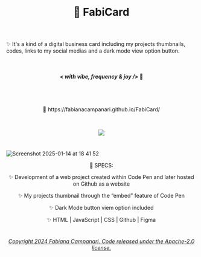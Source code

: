<br>

# <p align="center"> 🎫  FabiCard </p>

<br>

✨  It's a kind of a digital business card including my projects thumbnails, codes, links to my social medias and a dark mode view option button.

<br>

#### <p align="center">  ***< with vibe, frequency & joy />*** 🪬  </p>

#

 <br>

<p align="center"> 🚀  https://fabianacampanari.github.io/FabiCard/ </p>

<br>
 
 <p align="center">
 <img src="https://user-images.githubusercontent.com/113218619/218143393-3b3f9641-265c-4e9d-8fa7-b357bed83918.png" </p>
 
 #

 ![Screenshot 2025-01-14 at 18 41 52](https://github.com/user-attachments/assets/4cc1ebce-14bd-4ba1-a141-4f62c5b25b09)

 



 <p align="center"> 📌  SPECS: </p>

 <p align="center"> ✨   Development of a web project created within Code Pen and later hosted on Github as a website </p>

 <p align="center"> ✨   My projects thumbnail through the “embed” feature of Code Pen </p>

 <p align="center"> ✨   Dark Mode button viem option included </p>

 <p align="center"> ✨   HTML | JavaScript | CSS | Github | Figma </p>
 

#

###### <p align="center"> [Copyright 2024 Fabiana Campanari. Code released under the  Apache-2.0 license.](https://github.com/FabianaCampanari/FabiCard/blob/06bb5ac9efffc9385df627b3ab7ea13e29a8ee7e/LICENSE)
